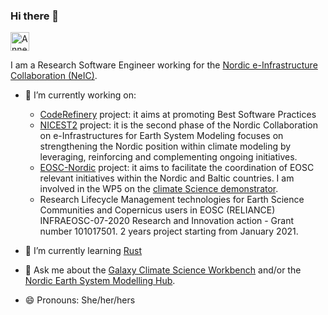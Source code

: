 ### Hi there 👋

<a href="https://dev.to/annefou">
  <img src="https://d2fltix0v2e0sb.cloudfront.net/dev-badge.svg" alt="Anne Fouilloux's DEV Profile" height="30" width="30">
</a>

I am a Research Software Engineer working for the [Nordic e-Infrastructure Collaboration (NeIC)](https://neic.no/). 

- 🔭 I’m currently working on:
  - [CodeRefinery](https://coderefinery.org/) project: it aims at promoting Best Software Practices
  - [NICEST2](https://neic.no/nicest2/) project: it is the second phase of the Nordic Collaboration on e-Infrastructures for Earth System Modeling focuses on strengthening the Nordic position within climate modeling by leveraging, reinforcing and complementing ongoing initiatives.
  - [EOSC-Nordic](https://www.eosc-nordic.eu/) project: it aims to facilitate the coordination of EOSC relevant initiatives within the Nordic and Baltic countries. I am involved in the WP5 on the [climate Science demonstrator](https://nordicesmhub.github.io/eosc-nordic-climate-demonstrator/).
  - Research Lifecycle Management technologies for Earth Science Communities and Copernicus users in EOSC (RELIANCE)  INFRAEOSC-07-2020 Research and Innovation action - Grant number 101017501. 2 years project starting from January 2021. 

- 🌱 I’m currently learning [Rust](https://www.rust-lang.org/)

- 💬 Ask me about the [Galaxy Climate Science Workbench](https://climate.usegalaxy.eu/) and/or the [Nordic Earth System Modelling Hub](https://github.com/NordicESMhub/).

- 😄 Pronouns: She/her/hers
<!--
**annefou/annefou** is a ✨ _special_ ✨ repository because its `README.md` (this file) appears on your GitHub profile.

Here are some ideas to get you started:

- 🔭 I’m currently working on ...
- 🌱 I’m currently learning ...
- 👯 I’m looking to collaborate on ...
- 🤔 I’m looking for help with ...
- 💬 Ask me about ...
- 📫 How to reach me: ...
- 😄 Pronouns: ...
- ⚡ Fun fact: ...
-->
